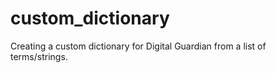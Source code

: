 # custom_dictionary
Creating a custom dictionary for Digital Guardian from a list of terms/strings.
